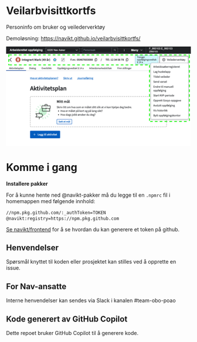 # Veilarbvisittkortfs

Personinfo om bruker og veilederverktøy

Demoløsning: https://navikt.github.io/veilarbvisittkortfs/

![Skjermutklipp av hvordan Visittkort og veilederverktøy ser ut i frontend.](readme_appillustrasjon.png)

# Komme i gang

**Installere pakker**

For å kunne hente ned @navikt-pakker må du legge til en `.npmrc` fil i homemappen med følgende innhold:

```shell
//npm.pkg.github.com/:_authToken=TOKEN
@navikt:registry=https://npm.pkg.github.com
```

[Se navikt/frontend](https://github.com/navikt/frontend?tab=readme-ov-file#installere-pakker-lokalt) for å se hvordan du kan generere et token på github.

## Henvendelser

Spørsmål knyttet til koden eller prosjektet kan stilles ved å opprette en issue.

## For Nav-ansatte

Interne henvendelser kan sendes via Slack i kanalen #team-obo-poao

## Kode generert av GitHub Copilot

Dette repoet bruker GitHub Copilot til å generere kode.
